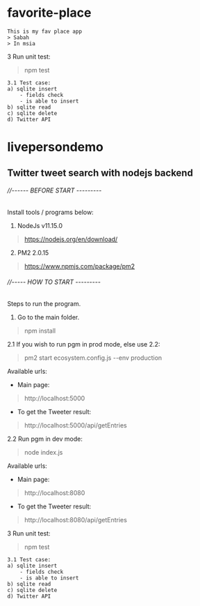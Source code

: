 # favorite-place

```
This is my fav place app
> Sabah
> In msia

```

3 Run unit test:
> npm test
```
3.1 Test case:
a) sqlite insert
	- fields check
	- is able to insert
b) sqlite read
c) sqlite delete
d) Twitter API
```
# livepersondemo
##  Twitter tweet search with nodejs backend

###### //------ BEFORE START ---------
Install tools / programs below:
1. NodeJs v11.15.0
> https://nodejs.org/en/download/

2. PM2 2.0.15
> https://www.npmjs.com/package/pm2

######  //-----  HOW TO START ---------
Steps to run the program.

1. Go to the main folder. 
> npm install

2.1 If you wish to run pgm in prod mode, else use 2.2:
> pm2 start ecosystem.config.js --env production

Available urls:
- Main page: 
> http://localhost:5000
- To get the Tweeter result: 
> http://localhost:5000/api/getEntries


2.2 Run pgm in dev mode:
> node index.js

Available urls:
- Main page: 
> http://localhost:8080
- To get the Tweeter result: 
> http://localhost:8080/api/getEntries


3 Run unit test:
> npm test
```
3.1 Test case:
a) sqlite insert
	- fields check
	- is able to insert
b) sqlite read
c) sqlite delete
d) Twitter API
```
